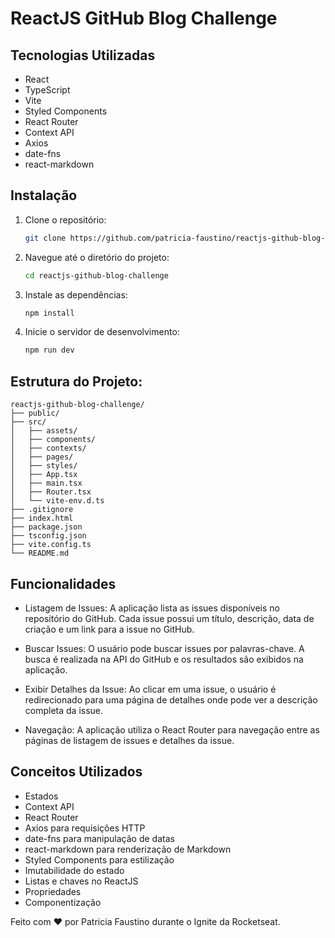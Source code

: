 # ReactJS GitHub Blog Challenge

## Tecnologias Utilizadas

- React
- TypeScript
- Vite
- Styled Components
- React Router
- Context API
- Axios
- date-fns
- react-markdown

## Instalação

1. Clone o repositório:
   ```sh
   git clone https://github.com/patricia-faustino/reactjs-github-blog-challenge.git
   ```

2. Navegue até o diretório do projeto:
    ```sh
    cd reactjs-github-blog-challenge
    ```

3. Instale as dependências:
    ```sh
    npm install
    ```

4. Inicie o servidor de desenvolvimento:
    ```sh
    npm run dev
    ```

## Estrutura do Projeto: 

    reactjs-github-blog-challenge/
    ├── public/
    ├── src/
    │   ├── assets/
    │   ├── components/
    │   ├── contexts/
    │   ├── pages/
    │   ├── styles/
    │   ├── App.tsx
    │   ├── main.tsx
    │   ├── Router.tsx
    │   └── vite-env.d.ts
    ├── .gitignore
    ├── index.html
    ├── package.json
    ├── tsconfig.json
    ├── vite.config.ts
    └── README.md

## Funcionalidades
- Listagem de Issues:
   A aplicação lista as issues disponíveis no repositório do GitHub. Cada issue possui um título, descrição, data de criação e um link para a issue no GitHub.

- Buscar Issues:
   O usuário pode buscar issues por palavras-chave. A busca é realizada na API do GitHub e os resultados são exibidos na aplicação.

- Exibir Detalhes da Issue:
   Ao clicar em uma issue, o usuário é redirecionado para uma página de detalhes onde pode ver a descrição completa da issue.

- Navegação:
   A aplicação utiliza o React Router para navegação entre as páginas de listagem de issues e detalhes da issue.

## Conceitos Utilizados

- Estados
- Context API
- React Router
- Axios para requisições HTTP
- date-fns para manipulação de datas
- react-markdown para renderização de Markdown
- Styled Components para estilização
- Imutabilidade do estado
- Listas e chaves no ReactJS
- Propriedades
- Componentização
  
Feito com ♥ por Patricia Faustino durante o Ignite da Rocketseat.
